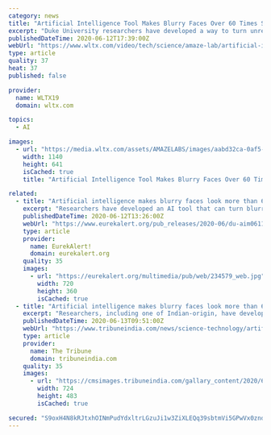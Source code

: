 ```yaml
---
category: news
title: "Artificial Intelligence Tool Makes Blurry Faces Over 60 Times Sharper"
excerpt: "Duke University researchers have developed a way to turn unrecognizable images into detailed computer-generated portraits... but there's something off about these lifelike portraits."
publishedDateTime: 2020-06-12T17:39:00Z
webUrl: "https://www.wltx.com/video/tech/science/amaze-lab/artificial-intelligence-tool-makes-blurry-faces-over-60-times-sharper/609-a37e1a2e-712c-48e9-ab39-d1d3a7eb3ced"
type: article
quality: 37
heat: 37
published: false

provider:
  name: WLTX19
  domain: wltx.com

topics:
  - AI

images:
  - url: "https://media.wltx.com/assets/AMAZELABS/images/aabd32ca-0af5-44cc-83fe-6254cb62c722/aabd32ca-0af5-44cc-83fe-6254cb62c722_1140x641.jpg"
    width: 1140
    height: 641
    isCached: true
    title: "Artificial Intelligence Tool Makes Blurry Faces Over 60 Times Sharper"

related:
  - title: "Artificial intelligence makes blurry faces look more than 60 times sharper"
    excerpt: "Researchers have developed an AI tool that can turn blurry faces into eerily convincing computer-generated portraits, in finer detail than ever before. Previous methods can scale an image to eight times its original resolution."
    publishedDateTime: 2020-06-12T13:26:00Z
    webUrl: "https://www.eurekalert.org/pub_releases/2020-06/du-aim061120.php"
    type: article
    provider:
      name: EurekAlert!
      domain: eurekalert.org
    quality: 35
    images:
      - url: "https://eurekalert.org/multimedia/pub/web/234579_web.jpg"
        width: 720
        height: 360
        isCached: true
  - title: "Artificial intelligence makes blurry faces look more than 60 times sharper"
    excerpt: "Researchers, including one of Indian-origin, have developed an artificial intelligence (AI) tool that can turn blurry, unrecognisable images of people's faces into perfect computer-generated portraits."
    publishedDateTime: 2020-06-13T09:51:00Z
    webUrl: "https://www.tribuneindia.com/news/science-technology/artificial-intelligence-makes-blurry-faces-look-more-than-60-times-sharper-98657"
    type: article
    provider:
      name: The Tribune
      domain: tribuneindia.com
    quality: 35
    images:
      - url: "https://cmsimages.tribuneindia.com/gallary_content/2020/6/2020_6$largeimg_413181230.jpg"
        width: 724
        height: 483
        isCached: true

secured: "S9oxH4N8kRJtxhOINmPudYdxltrLGzuJi1w3ZiXLEQq39sbtmVi5GPwVx0zndGNAJ8z9KoI/4m9CcVobxKml1HSAQZ91XVCqVdn/ApZurPeLNCVb3Qm3WXCfAjus/1o2V2WNZviUf3FqJa1y3zyiAatNqLzuvBxGq1DSDvL4SLpgvtsBPUzd/oEBD+THSdjOfzNjxEZv4tUH5K56PSD5jZMxZ1ga7gKz/TZuw6pv0hA9HwG7MY1FKZDYNzsxugEA1j6GOco3A8jQvVJIjXzOyhFaNA5lf/dEFBA25Iu2jL6PZiJo0koTK1XobknEzQrjiyPG+YHhQyeMdpmdKU6zQQ==;0H/CYKOXzZtqfiVFJtY2TQ=="
---
```


